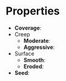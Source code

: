 

# Properties

- **Coverage**: 
- Creep
  - **Moderate**: <desc>
  - **Aggressive**: <desc>
- Surface
  - **Smooth**: <desc>
  - **Eroded**: <desc>
- **Seed**: 



